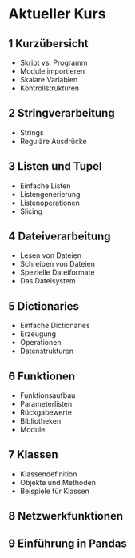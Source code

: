 # Aktueller Kurs
## 1 Kurzübersicht
- Skript vs. Programm
- Module importieren
- Skalare Variablen
- Kontrollstrukturen

## 2 Stringverarbeitung
- Strings
- Reguläre Ausdrücke

## 3 Listen und Tupel
- Einfache Listen
- Listengenerierung
- Listenoperationen
- Slicing

## 4 Dateiverarbeitung
- Lesen von Dateien
- Schreiben von Dateien
- Spezielle Dateiformate
- Das Dateisystem

## 5 Dictionaries
- Einfache Dictionaries
- Erzeugung
- Operationen
- Datenstrukturen

## 6 Funktionen
- Funktionsaufbau
- Parameterlisten
- Rückgabewerte
- Bibliotheken
- Module

## 7 Klassen
- Klassendefinition
- Objekte und Methoden
- Beispiele für Klassen

## 8 Netzwerkfunktionen

## 9 Einführung in Pandas
